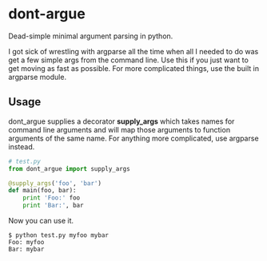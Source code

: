 # dont-argue
Dead-simple minimal argument parsing in python.

I got sick of wrestling with argparse all the time when all I needed to do was
get a few simple args from the command line. Use this if you just want to get
moving as fast as possible. For more complicated things, use the built in
argparse module.

## Usage

dont_argue supplies a decorator **supply_args** which takes names for command
line arguments and will map those arguments to function arguments of the same
name. For anything more complicated, use argparse instead.
```python
# test.py
from dont_argue import supply_args

@supply_args('foo', 'bar')
def main(foo, bar):
    print 'Foo:' foo
    print 'Bar:', bar
```

Now you can use it.
```
$ python test.py myfoo mybar
Foo: myfoo
Bar: mybar
```
